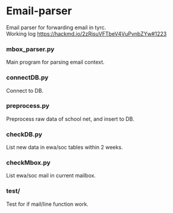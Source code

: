 # Email-parser
Email parser for forwarding email in tyrc.<br>
Working log https://hackmd.io/2zRjsuVFTbeV4VuPvnbZYw#1223

### mbox_parser.py
Main program for parsing email context.

### connectDB.py
Connect to DB.

### preprocess.py
Preprocess raw data of school net, and insert to DB.

### checkDB.py
List new data in ewa/soc tables within 2 weeks. 

### checkMbox.py
List ewa/soc mail in current mailbox.

### test/ 
Test for if mail/line function work.
